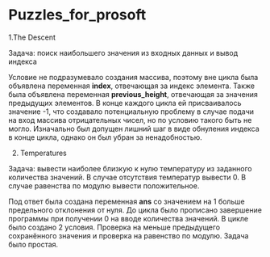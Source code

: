 # Puzzles_for_prosoft

1.The Descent

Задача: поиск наибольшего значения из входных данных и вывод индекса

Условие не подразумевало создания массива, поэтому вне цикла была объявлена переменная **index**, отвечающая за индекс элемента. Также была объявлена переменная **previous_height**, отвечающая за значения предыдущих элементов. В конце каждого цикла ей присваивалось значение -1, что создавало потенциальную проблему в случае подачи на вход массива отрицательных чисел, но по условию такого быть не могло. Изначально был допущен лишний шаг в виде обнуления индекса в конце цикла, однако он был убран за ненадобностью.

2. Temperatures

Задача: вывести наиболее близкую к нулю температуру из заданного количества значений. В случае отсутствия температур вывести 0. В случае равенства по модулю вывести положительное.

Под ответ была создана переменная **ans** со значением на 1 больше предельного отклонения от нуля. До цикла было прописано завершение программы при получении 0 на вводе количества значений. В цикле было создано 2 условия. Проверка на меньше предыдущего сохранённого значения и проверка на равенство по модулю. Задача было простая.
